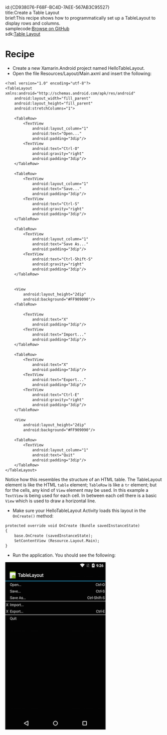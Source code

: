id:{CD938076-F68F-BC4D-7AEE-567AB3C95527}  
title:Create a Table Layout  
brief:This recipe shows how to programmatically set up a TableLayout to display rows and columns.  
samplecode:[Browse on GitHub](https://github.com/xamarin/recipes/tree/master/android/layout/table_layout/create_a_table_layout)  
sdk:[Table Layout](http://developer.android.com/resources/tutorials/views/hello-tablelayout.html)  

<a name="Recipe" class="injected"></a>

# Recipe

-  Create a new Xamarin.Android project named HelloTableLayout.
-  Open the file Resources/Layout/Main.axml and insert the following:

```
<?xml version="1.0" encoding="utf-8"?>
<TableLayout xmlns:android="http://schemas.android.com/apk/res/android"
    android:layout_width="fill_parent"
    android:layout_height="fill_parent"
    android:stretchColumns="1">

    <TableRow>
        <TextView
            android:layout_column="1"
            android:text="Open..."
            android:padding="3dip"/>
        <TextView
            android:text="Ctrl-O"
            android:gravity="right"
            android:padding="3dip"/>
    </TableRow>

    <TableRow>
        <TextView
            android:layout_column="1"
            android:text="Save..."
            android:padding="3dip"/>
        <TextView
            android:text="Ctrl-S"
            android:gravity="right"
            android:padding="3dip"/>
    </TableRow>

    <TableRow>
        <TextView
            android:layout_column="1"
            android:text="Save As..."
            android:padding="3dip"/>
        <TextView
            android:text="Ctrl-Shift-S"
            android:gravity="right"
            android:padding="3dip"/>
    </TableRow>


    <View
        android:layout_height="2dip"
        android:background="#FF909090"/>
    <TableRow>

        <TextView
            android:text="X"
            android:padding="3dip"/>
        <TextView
            android:text="Import..."
            android:padding="3dip"/>
    </TableRow>

    <TableRow>
        <TextView
            android:text="X"
            android:padding="3dip"/>
        <TextView
            android:text="Export..."
            android:padding="3dip"/>
        <TextView
            android:text="Ctrl-E"
            android:gravity="right"
            android:padding="3dip"/>
    </TableRow>

    <View
        android:layout_height="2dip"
        android:background="#FF909090"/>

    <TableRow>
        <TextView
            android:layout_column="1"
            android:text="Quit"
            android:padding="3dip"/>
    </TableRow>
</TableLayout>
```

Notice how this resembles the structure of an HTML table. The TableLayout
element is like the HTML `table` element; `TableRow` is like a `tr`
element; but for the cells, any kind of `View` element may be used. In this
example a `TextView` is being used for each cell. In between each cell there is a
basic `View` which is used to draw a horizontal line.

-  Make sure your HelloTableLayout Activity loads this layout in the `OnCreate()` method:


```
protected override void OnCreate (Bundle savedInstanceState)
{
    base.OnCreate (savedInstanceState);
    SetContentView (Resource.Layout.Main);
}
```

-  Run the application. You should see the following:


 ![](Images/TableLayout.png)
